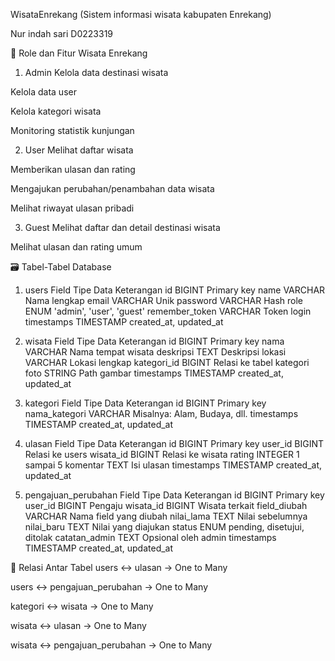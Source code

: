 <!-- <p align="center"><a href="https://laravel.com" target="_blank"><img src="https://raw.githubusercontent.com/laravel/art/master/logo-lockup/5%20SVG/2%20CMYK/1%20Full%20Color/laravel-logolockup-cmyk-red.svg" width="400" alt="Laravel Logo"></a></p>

<p align="center">
<a href="https://github.com/laravel/framework/actions"><img src="https://github.com/laravel/framework/workflows/tests/badge.svg" alt="Build Status"></a>
<a href="https://packagist.org/packages/laravel/framework"><img src="https://img.shields.io/packagist/dt/laravel/framework" alt="Total Downloads"></a>
<a href="https://packagist.org/packages/laravel/framework"><img src="https://img.shields.io/packagist/v/laravel/framework" alt="Latest Stable Version"></a>
<a href="https://packagist.org/packages/laravel/framework"><img src="https://img.shields.io/packagist/l/laravel/framework" alt="License"></a>
</p>

## About Laravel

Laravel is a web application framework with expressive, elegant syntax. We believe development must be an enjoyable and creative experience to be truly fulfilling. Laravel takes the pain out of development by easing common tasks used in many web projects, such as:

- [Simple, fast routing engine](https://laravel.com/docs/routing).
- [Powerful dependency injection container](https://laravel.com/docs/container).
- Multiple back-ends for [session](https://laravel.com/docs/session) and [cache](https://laravel.com/docs/cache) storage.
- Expressive, intuitive [database ORM](https://laravel.com/docs/eloquent).
- Database agnostic [schema migrations](https://laravel.com/docs/migrations).
- [Robust background job processing](https://laravel.com/docs/queues).
- [Real-time event broadcasting](https://laravel.com/docs/broadcasting).

Laravel is accessible, powerful, and provides tools required for large, robust applications.

## Learning Laravel

Laravel has the most extensive and thorough [documentation](https://laravel.com/docs) and video tutorial library of all modern web application frameworks, making it a breeze to get started with the framework.

You may also try the [Laravel Bootcamp](https://bootcamp.laravel.com), where you will be guided through building a modern Laravel application from scratch.

If you don't feel like reading, [Laracasts](https://laracasts.com) can help. Laracasts contains thousands of video tutorials on a range of topics including Laravel, modern PHP, unit testing, and JavaScript. Boost your skills by digging into our comprehensive video library.

## Laravel Sponsors

We would like to extend our thanks to the following sponsors for funding Laravel development. If you are interested in becoming a sponsor, please visit the [Laravel Partners program](https://partners.laravel.com).

### Premium Partners

- **[Vehikl](https://vehikl.com/)**
- **[Tighten Co.](https://tighten.co)**
- **[Kirschbaum Development Group](https://kirschbaumdevelopment.com)**
- **[64 Robots](https://64robots.com)**
- **[Curotec](https://www.curotec.com/services/technologies/laravel/)**
- **[DevSquad](https://devsquad.com/hire-laravel-developers)**
- **[Redberry](https://redberry.international/laravel-development/)**
- **[Active Logic](https://activelogic.com)**

## Contributing

Thank you for considering contributing to the Laravel framework! The contribution guide can be found in the [Laravel documentation](https://laravel.com/docs/contributions).

## Code of Conduct

In order to ensure that the Laravel community is welcoming to all, please review and abide by the [Code of Conduct](https://laravel.com/docs/contributions#code-of-conduct).

## Security Vulnerabilities

If you discover a security vulnerability within Laravel, please send an e-mail to Taylor Otwell via [taylor@laravel.com](mailto:taylor@laravel.com). All security vulnerabilities will be promptly addressed.

## License

The Laravel framework is open-sourced software licensed under the [MIT license](https://opensource.org/licenses/MIT). -->

WisataEnrekang
(Sistem informasi wisata kabupaten Enrekang)





 







Nur indah sari
D0223319







🎯 Role dan Fitur Wisata Enrekang
1. Admin
Kelola data destinasi wisata

Kelola data user

Kelola kategori wisata

Monitoring statistik kunjungan

2. User
Melihat daftar wisata

Memberikan ulasan dan rating

Mengajukan perubahan/penambahan data wisata

Melihat riwayat ulasan pribadi

3. Guest
Melihat daftar dan detail destinasi wisata

Melihat ulasan dan rating umum

🗃️ Tabel-Tabel Database
1. users
Field	Tipe Data	Keterangan
id	BIGINT	Primary key
name	VARCHAR	Nama lengkap
email	VARCHAR	Unik
password	VARCHAR	Hash
role	ENUM	'admin', 'user', 'guest'
remember_token	VARCHAR	Token login
timestamps	TIMESTAMP	created_at, updated_at

2. wisata
Field	Tipe Data	Keterangan
id	BIGINT	Primary key
nama	VARCHAR	Nama tempat wisata
deskripsi	TEXT	Deskripsi
lokasi	VARCHAR	Lokasi lengkap
kategori_id	BIGINT	Relasi ke tabel kategori
foto	STRING	Path gambar
timestamps	TIMESTAMP	created_at, updated_at

3. kategori
Field	Tipe Data	Keterangan
id	BIGINT	Primary key
nama_kategori	VARCHAR	Misalnya: Alam, Budaya, dll.
timestamps	TIMESTAMP	created_at, updated_at

4. ulasan
Field	Tipe Data	Keterangan
id	BIGINT	Primary key
user_id	BIGINT	Relasi ke users
wisata_id	BIGINT	Relasi ke wisata
rating	INTEGER	1 sampai 5
komentar	TEXT	Isi ulasan
timestamps	TIMESTAMP	created_at, updated_at

5. pengajuan_perubahan
Field	Tipe Data	Keterangan
id	BIGINT	Primary key
user_id	BIGINT	Pengaju
wisata_id	BIGINT	Wisata terkait
field_diubah	VARCHAR	Nama field yang diubah
nilai_lama	TEXT	Nilai sebelumnya
nilai_baru	TEXT	Nilai yang diajukan
status	ENUM	pending, disetujui, ditolak
catatan_admin	TEXT	Opsional oleh admin
timestamps	TIMESTAMP	created_at, updated_at

🔗 Relasi Antar Tabel
users ↔ ulasan → One to Many

users ↔ pengajuan_perubahan → One to Many

kategori ↔ wisata → One to Many

wisata ↔ ulasan → One to Many

wisata ↔ pengajuan_perubahan → One to Many

